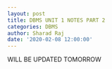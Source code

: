 ```yaml
---
layout: post
title: DBMS UNIT 1 NOTES PART 2
categories: DBMS
author: Sharad Raj
date: '2020-02-08 12:00:00'
---
```

WILL BE UPDATED TOMORROW
